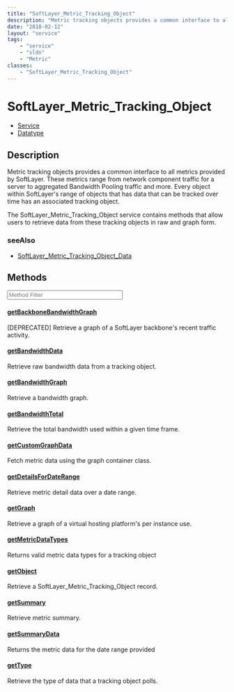 ```yaml
---
title: "SoftLayer_Metric_Tracking_Object"
description: "Metric tracking objects provides a common interface to all metrics provided by SoftLayer. These metrics range from netwo... "
date: "2018-02-12"
layout: "service"
tags:
    - "service"
    - "sldn"
    - "Metric"
classes:
    - "SoftLayer_Metric_Tracking_Object"
---
```

# SoftLayer_Metric_Tracking_Object
<div id='service-datatype'>
    <ul id='sldn-reference-tabs'>
    <li id='service'> <a href='/reference/services/SoftLayer_Metric_Tracking_Object' >Service</a></li>    <li id='datatype'> <a href='/reference/datatypes/SoftLayer_Metric_Tracking_Object' >Datatype</a></li>
    </ul>
</div>

## Description
Metric tracking objects provides a common interface to all metrics provided by SoftLayer. These metrics range from network component traffic for a server to aggregated Bandwidth Pooling traffic and more. Every object within SoftLayer's range of objects that has data that can be tracked over time has an associated tracking object. 

The SoftLayer_Metric_Tracking_Object service contains methods that allow users to retrieve data from these tracking objects in raw and graph form. 



### seeAlso

* [SoftLayer_Metric_Tracking_Object_Data](/reference/datatypes/SoftLayer_Metric_Tracking_Object_Data )


        
<div id="properties" class="content service-content">

## Methods

<div class="view-filters">
    <div class="clearfix">
        <div class="search-input-box">
            <input placeholder="Method Filter" onkeyup="titleSearch(inputId='edit-combine', divId='method-div', elementClass='method-row')" 
                type="text" id="edit-combine" value="" size="30" maxlength="128" class="form-text">
        </div>
    </div>
</div>

<div id="method-div">

<div class="method-row">

#### [getBackboneBandwidthGraph](/reference/services/SoftLayer_Metric_Tracking_Object/getBackboneBandwidthGraph)
[DEPRECATED] Retrieve a graph of a SoftLayer backbone's recent traffic activity.
</div>

<div class="method-row">

#### [getBandwidthData](/reference/services/SoftLayer_Metric_Tracking_Object/getBandwidthData)
Retrieve raw bandwidth data from a tracking object.
</div>

<div class="method-row">

#### [getBandwidthGraph](/reference/services/SoftLayer_Metric_Tracking_Object/getBandwidthGraph)
Retrieve a bandwidth graph.
</div>

<div class="method-row">

#### [getBandwidthTotal](/reference/services/SoftLayer_Metric_Tracking_Object/getBandwidthTotal)
Retrieve the total bandwidth used within a given time frame.
</div>

<div class="method-row">

#### [getCustomGraphData](/reference/services/SoftLayer_Metric_Tracking_Object/getCustomGraphData)
Fetch metric data using the graph container class.
</div>

<div class="method-row">

#### [getDetailsForDateRange](/reference/services/SoftLayer_Metric_Tracking_Object/getDetailsForDateRange)
Retrieve metric detail data over a date range.
</div>

<div class="method-row">

#### [getGraph](/reference/services/SoftLayer_Metric_Tracking_Object/getGraph)
Retrieve a graph of a virtual hosting platform's per instance use.
</div>

<div class="method-row">

#### [getMetricDataTypes](/reference/services/SoftLayer_Metric_Tracking_Object/getMetricDataTypes)
Returns valid metric data types for a tracking object
</div>

<div class="method-row">

#### [getObject](/reference/services/SoftLayer_Metric_Tracking_Object/getObject)
Retrieve a SoftLayer_Metric_Tracking_Object record.
</div>

<div class="method-row">

#### [getSummary](/reference/services/SoftLayer_Metric_Tracking_Object/getSummary)
Retrieve metric summary.
</div>

<div class="method-row">

#### [getSummaryData](/reference/services/SoftLayer_Metric_Tracking_Object/getSummaryData)
Returns the metric data for the date range provided
</div>

<div class="method-row">

#### [getType](/reference/services/SoftLayer_Metric_Tracking_Object/getType)
Retrieve the type of data that a tracking object polls.
</div>
</div>

</div>

